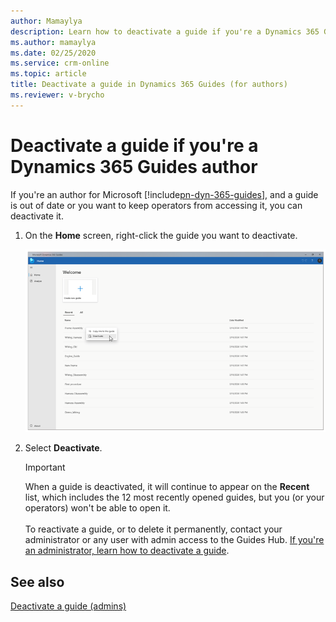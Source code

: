 ```yaml
---
author: Mamaylya
description: Learn how to deactivate a guide if you're a Dynamics 365 Guides author
ms.author: mamaylya
ms.date: 02/25/2020
ms.service: crm-online
ms.topic: article
title: Deactivate a guide in Dynamics 365 Guides (for authors)
ms.reviewer: v-brycho
---
```


# Deactivate a guide if you're a Dynamics 365 Guides author

If you're an author for Microsoft [!include[pn-dyn-365-guides](../includes/pn-dyn-365-guides.md)], and a guide is out of date or you want to keep operators from accessing it, you can deactivate it. 

1. On the **Home** screen, right-click the guide you want to deactivate.

    ![Deactivate command](media/author-deactivate-guide.PNG "Deactivate command")

2. Select **Deactivate**.

    >[!IMPORTANT]
    >When a guide is deactivated, it will continue to appear on the **Recent** list, which includes the 12 most recently opened guides,  but you (or your operators) won't be able to open it. <br><br>To reactivate a guide, or to delete it permanently, contact your administrator or any user with admin access to the Guides Hub. [If you're an administrator, learn how to deactivate a guide](admin-deactivate-guide.md).

## See also

[Deactivate a guide (admins)](admin-deactivate-guide.md)





